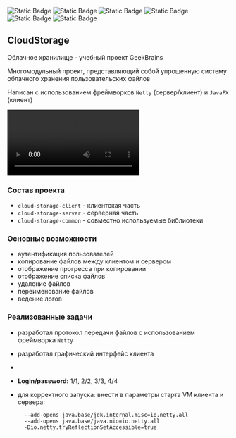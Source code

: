 ![Static Badge](https://img.shields.io/badge/Java-17-blue)
![Static Badge](https://img.shields.io/badge/Netty-yellow)
![Static Badge](https://img.shields.io/badge/JavaFX-17-blue)
![Static Badge](https://img.shields.io/badge/Log4j-blue)
![Static Badge](https://img.shields.io/badge/Sqlite-blue)
![Static Badge](https://img.shields.io/badge/Maven-blue)

## CloudStorage
Облачное хранилище - учебный проект GeekBrains

Многомодульный проект, представляющий собой упрощенную систему облачного хранения пользовательских файлов

Написан с использованием фреймворков `Netty` (сервер/клиент) и `JavaFX` (клиент)

![demo](./github-assets/demo.mp4)

### Состав проекта

  - `cloud-storage-client` - клиентская часть
  - `cloud-storage-server` - серверная часть
  - `cloud-storage-common` - совместно используемые библиотеки
### Основные возможности
 - аутентификация пользователей
 - копирование файлов между клиентом и сервером
 - отображение прогресса при копировании
 - отображение списка файлов
 - удаление файлов
 - переименование файлов
 - ведение логов



### Реализованные задачи
 - разработал протокол передачи файлов с использованием фреймворка `Netty`
 - разработал графический интерфейс клиента
 - 


- **Login/password:** 1/1, 2/2, 3/3, 4/4

- для корректного запуска: внести в параметры старта VM клиента и сервера:
  ```
    --add-opens java.base/jdk.internal.misc=io.netty.all
    --add-opens java.base/java.nio=io.netty.all
    -Dio.netty.tryReflectionSetAccessible=true
  ```
    
